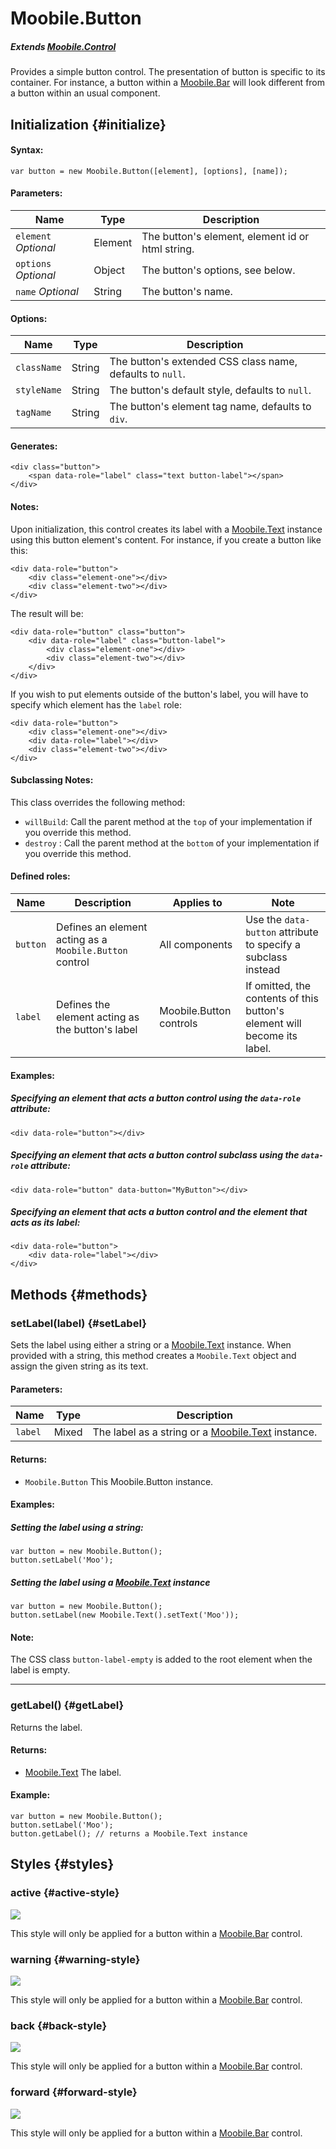 Moobile.Button
================================================================================

##### Extends [Moobile.Control](../Control/Control.md)

Provides a simple button control. The presentation of button is specific to its container. For instance, a button within a [Moobile.Bar](../Control/Bar.md) will look different from a button within an usual component.

Initialization {#initialize}
--------------------------------------------------------------------------------

#### Syntax:

	var button = new Moobile.Button([element], [options], [name]);

#### Parameters:

Name                 | Type    | Description
-------------------- | ------- | -----------
`element` *Optional* | Element | The button's element, element id or html string.
`options` *Optional* | Object  | The button's options, see below.
`name`    *Optional* | String  | The button's name.

#### Options:

Name        | Type   | Description
----------- | ------ | -----------
`className` | String | The button's extended CSS class name, defaults to `null`.
`styleName` | String | The button's default style, defaults to `null`.
`tagName`   | String | The button's element tag name, defaults to `div`.

#### Generates:

	<div class="button">
		<span data-role="label" class="text button-label"></span>
	</div>

#### Notes:

Upon initialization, this control creates its label with a [Moobile.Text](../Control/Text.md) instance using this button element's content. For instance, if you create a button like this:

	<div data-role="button">
		<div class="element-one"></div>
		<div class="element-two"></div>
	</div>

The result will be:

	<div data-role="button" class="button">
		<div data-role="label" class="button-label">
			<div class="element-one"></div>
			<div class="element-two"></div>
		</div>
	</div>

If you wish to put elements outside of the button's label, you will have to specify which element has the `label` role:

	<div data-role="button">
		<div class="element-one"></div>
		<div data-role="label"></div>
		<div class="element-two"></div>
	</div>

#### Subclassing Notes:

This class overrides the following method:

- `willBuild`: Call the parent method at the `top` of your implementation if you override this method.
- `destroy`  : Call the parent method at the `bottom` of your implementation if you override this method.

#### Defined roles:

Name     | Description                                             | Applies to              | Note
-------- | ------------------------------------------------------- | ----------------------- | ----
`button` | Defines an element acting as a `Moobile.Button` control | All components          | Use the `data-button` attribute to specify a subclass instead
`label`  | Defines the element acting as the button's label        | Moobile.Button controls | If omitted, the contents of this button's element will become its label.

#### Examples:

##### Specifying an element that acts a button control using the `data-role` attribute:

	<div data-role="button"></div>

##### Specifying an element that acts a button control subclass using the `data-role` attribute:

	<div data-role="button" data-button="MyButton"></div>

##### Specifying an element that acts a button control and the element that acts as its label:

	<div data-role="button">
		<div data-role="label"></div>
	</div>

Methods {#methods}
--------------------------------------------------------------------------------

### setLabel(label) {#setLabel}

Sets the label using either a string or a [Moobile.Text](../Control/Text.md) instance. When provided with a string, this method creates a `Moobile.Text` object and assign the given string as its text.

#### Parameters:

Name    | Type  | Description
------- | ----- | -----------
`label` | Mixed | The label as a string or a [Moobile.Text](../Control/Text.md) instance.

#### Returns:

- `Moobile.Button` This Moobile.Button instance.

#### Examples:

##### Setting the label using a string:

	var button = new Moobile.Button();
	button.setLabel('Moo');

##### Setting the label using a [Moobile.Text](../Control/Text.md) instance

	var button = new Moobile.Button();
	button.setLabel(new Moobile.Text().setText('Moo'));

#### Note:

The CSS class `button-label-empty` is added to the root element when the label is empty.

-----

### getLabel() {#getLabel}

Returns the label.

#### Returns:

- [Moobile.Text](../Control/Text.md) The label.

#### Example:

	var button = new Moobile.Button();
	button.setLabel('Moo');
	button.getLabel(); // returns a Moobile.Text instance

Styles {#styles}
--------------------------------------------------------------------------------

### active {#active-style}

<img src="../../assets/classes/Control/button-style-active.png" class="component-style" />

This style will only be applied for a button within a [Moobile.Bar](../Control/Bar.md) control.

### warning {#warning-style}

<img src="../../assets/classes/Control/button-style-warning.png" class="component-style" />

This style will only be applied for a button within a [Moobile.Bar](../Control/Bar.md) control.

### back {#back-style}

<img src="../../assets/classes/Control/button-style-back.png" class="component-style" />

This style will only be applied for a button within a [Moobile.Bar](../Control/Bar.md) control.

### forward {#forward-style}

<img src="../../assets/classes/Control/button-style-forward.png" class="component-style" />

This style will only be applied for a button within a [Moobile.Bar](../Control/Bar.md) control.
